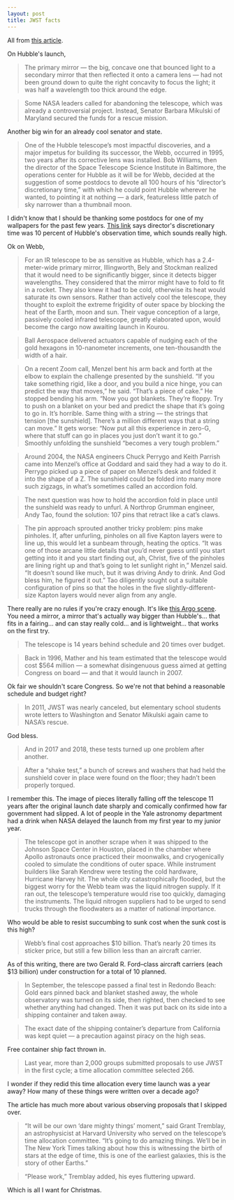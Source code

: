 ```yaml
---
layout: post
title: JWST facts
---
```


All from [this article](https://www.quantamagazine.org/why-nasas-james-webb-space-telescope-matters-so-much-20211203/).

On Hubble's launch,

> The primary mirror — the big, concave one that bounced light to a secondary mirror that then reflected it onto a camera lens — had not been ground down to quite the right concavity to focus the light; it was half a wavelength too thick around the edge.

> Some NASA leaders called for abandoning the telescope, which was already a controversial project. Instead, Senator Barbara Mikulski of Maryland secured the funds for a rescue mission.

Another big win for an already cool senator and state.

> One of the Hubble telescope’s most impactful discoveries, and a major impetus for building its successor, the Webb, occurred in 1995, two years after its corrective lens was installed. Bob Williams, then the director of the Space Telescope Science Institute in Baltimore, the operations center for Hubble as it will be for Webb, decided at the suggestion of some postdocs to devote all 100 hours of his “director’s discretionary time,” with which he could point Hubble wherever he wanted, to pointing it at nothing — a dark, featureless little patch of sky narrower than a thumbnail moon.

I didn't know that I should be thanking some postdocs for one of my wallpapers for the past few years. [This link](https://www.nasa.gov/content/discoveries-hubbles-deep-fields) says director's discretionary time was 10 percent of Hubble's observation time, which sounds really high.

Ok on Webb,

> For an IR telescope to be as sensitive as Hubble, which has a 2.4-meter-wide primary mirror, Illingworth, Bely and Stockman realized that it would need to be significantly bigger, since it detects bigger wavelengths. They considered that the mirror might have to fold to fit in a rocket. They also knew it had to be cold, otherwise its heat would saturate its own sensors. Rather than actively cool the telescope, they thought to exploit the extreme frigidity of outer space by blocking the heat of the Earth, moon and sun. Their vague conception of a large, passively cooled infrared telescope, greatly elaborated upon, would become the cargo now awaiting launch in Kourou.

> Ball Aerospace delivered actuators capable of nudging each of the gold hexagons in 10-nanometer increments, one ten-thousandth the width of a hair.

> On a recent Zoom call, Menzel bent his arm back and forth at the elbow to explain the challenge presented by the sunshield. “If you take something rigid, like a door, and you build a nice hinge, you can predict the way that moves,” he said. “That’s a piece of cake.” He stopped bending his arm. “Now you got blankets. They’re floppy. Try to push on a blanket on your bed and predict the shape that it’s going to go in. It’s horrible. Same thing with a string — the strings that tension [the sunshield]. There’s a million different ways that a string can move.” It gets worse: “Now put all this experience in zero-G, where that stuff can go in places you just don’t want it to go.” Smoothly unfolding the sunshield “becomes a very tough problem.”

> Around 2004, the NASA engineers Chuck Perrygo and Keith Parrish came into Menzel’s office at Goddard and said they had a way to do it. Perrygo picked up a piece of paper on Menzel’s desk and folded it into the shape of a Z. The sunshield could be folded into many more such zigzags, in what’s sometimes called an accordion fold.

> The next question was how to hold the accordion fold in place until the sunshield was ready to unfurl. A Northrop Grumman engineer, Andy Tao, found the solution: 107 pins that retract like a cat’s claws.

> The pin approach sprouted another tricky problem: pins make pinholes. If, after unfurling, pinholes on all five Kapton layers were to line up, this would let a sunbeam through, heating the optics. “It was one of those arcane little details that you’d never guess until you start getting into it and you start finding out, ah, Christ, five of the pinholes are lining right up and that’s going to let sunlight right in,” Menzel said. “It doesn’t sound like much, but it was driving Andy to drink. And God bless him, he figured it out.” Tao diligently sought out a suitable configuration of pins so that the holes in the five slightly-different-size Kapton layers would never align from any angle.

There really are no rules if you're crazy enough. It's like [this Argo scene](https://youtu.be/8uHdjQp8v80?t=160). You need a mirror, a mirror that's actually way bigger than Hubble's... that fits in a fairing... and can stay really cold... and is lightweight... that works on the first try.

> The telescope is 14 years behind schedule and 20 times over budget.

> Back in 1996, Mather and his team estimated that the telescope would cost $564 million — a somewhat disingenuous guess aimed at getting Congress on board — and that it would launch in 2007.

Ok fair we shouldn't scare Congress. So we're not that behind a reasonable schedule and budget right?

> In 2011, JWST was nearly canceled, but elementary school students wrote letters to Washington and Senator Mikulski again came to NASA’s rescue.

God bless.

> And in 2017 and 2018, these tests turned up one problem after another. 

> After a “shake test,” a bunch of screws and washers that had held the sunshield cover in place were found on the floor; they hadn’t been properly torqued.

I remember this. The image of pieces literally falling off the telescope 11 years after the original launch date sharply and comically confirmed how far government had slipped. A lot of people in the Yale astronomy department had a drink when NASA delayed the launch from my first year to my junior year.

> The telescope got in another scrape when it was shipped to the Johnson Space Center in Houston, placed in the chamber where Apollo astronauts once practiced their moonwalks, and cryogenically cooled to simulate the conditions of outer space. While instrument builders like Sarah Kendrew were testing the cold hardware, Hurricane Harvey hit. The whole city catastrophically flooded, but the biggest worry for the Webb team was the liquid nitrogen supply. If it ran out, the telescope’s temperature would rise too quickly, damaging the instruments. The liquid nitrogen suppliers had to be urged to send trucks through the floodwaters as a matter of national importance.

Who would be able to resist succumbing to sunk cost when the sunk cost is this high?

> Webb’s final cost approaches $10 billion. That’s nearly 20 times its sticker price, but still a few billion less than an aircraft carrier.

As of this writing, there are two Gerald R. Ford–class aircraft carriers (each $13 billion) under construction for a total of 10 planned.

> In September, the telescope passed a final test in Redondo Beach: Gold ears pinned back and blanket stashed away, the whole observatory was turned on its side, then righted, then checked to see whether anything had changed. Then it was put back on its side into a shipping container and taken away.

> The exact date of the shipping container’s departure from California was kept quiet — a precaution against piracy on the high seas.

Free container ship fact thrown in.

> Last year, more than 2,000 groups submitted proposals to use JWST in the first cycle; a time allocation committee selected 266.

I wonder if they redid this time allocation every time launch was a year away? How many of these things were written over a decade ago?

The article has much more about various observing proposals that I skipped over.

> “It will be our own ‘dare mighty things’ moment,” said Grant Tremblay, an astrophysicist at Harvard University who served on the telescope’s time allocation committee. “It’s going to do amazing things. We’ll be in The New York Times talking about how this is witnessing the birth of stars at the edge of time, this is one of the earliest galaxies, this is the story of other Earths.” 

> “Please work,” Tremblay added, his eyes fluttering upward.

Which is all I want for Christmas.
